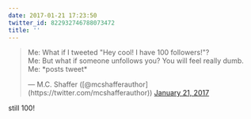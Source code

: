 ```yaml
---
date: 2017-01-21 17:23:50
twitter_id: 822932746788073472
title: ''
---
```


<blockquote class="twitter-tweet"><p lang="en" dir="ltr">Me: What if I tweeted &quot;Hey cool! I have 100 followers!&quot;?<br>Me: But what if someone unfollows you? You will feel really dumb.<br>Me: *posts tweet*</p>&mdash; M.C. Shaffer ([@mcshafferauthor](https://twitter.com/mcshafferauthor)) <a href="https://twitter.com/mcshafferauthor/status/822920689040560129?ref_src=twsrc%5Etfw">January 21, 2017</a></blockquote>
<script async src="https://platform.twitter.com/widgets.js" charset="utf-8"></script>

still 100!
